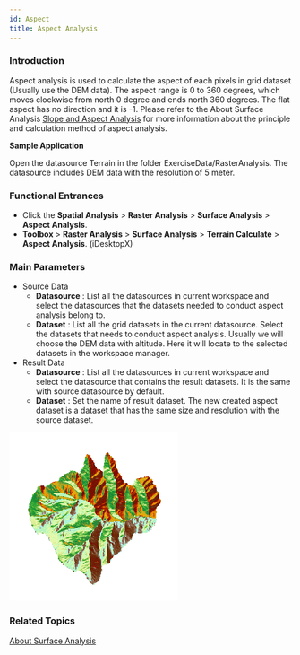 ```yaml
---
id: Aspect
title: Aspect Analysis
---
```

### Introduction

Aspect analysis is used to calculate the aspect of each pixels in grid dataset (Usually use the DEM data). The aspect range is 0 to 360 degrees, which moves clockwise from north 0 degree and ends north 360 degrees. The flat aspect has no direction and it is -1. Please refer to the About Surface Analysis [Slope and Aspect Analysis](AoubtSurfaceAnalyst) for more information about the principle and calculation method of aspect analysis.

**Sample Application**

Open the datasource Terrain in the folder ExerciseData/RasterAnalysis. The datasource includes DEM data with the resolution of 5 meter.

### Functional Entrances

  * Click the **Spatial Analysis** > **Raster Analysis** > **Surface Analysis** > **Aspect Analysis**. 
  * **Toolbox** > **Raster Analysis** > **Surface Analysis** > **Terrain Calculate** > **Aspect Analysis**. (iDesktopX)

### Main Parameters

  * Source Data 
    * **Datasource** : List all the datasources in current workspace and select the datasources that the datasets needed to conduct aspect analysis belong to.
    * **Dataset** : List all the grid datasets in the current datasource. Select the datasets that needs to conduct aspect analysis. Usually we will choose the DEM data with altitude. Here it will locate to the selected datasets in the workspace manager.
  * Result Data 
    * **Datasource** : List all the datasources in current workspace and select the datasource that contains the result datasets. It is the same with source datasource by default.
    * **Dataset** : Set the name of result dataset. The new created aspect dataset is a dataset that has the same size and resolution with the source dataset.

![](img/AspecResultt.png)  

### Related Topics

[About Surface Analysis](AoubtSurfaceAnalyst)
